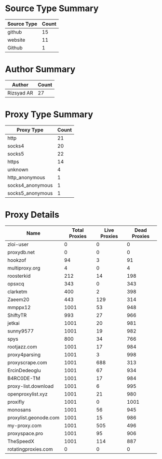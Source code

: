 # Source Type Summary

| Source Type | Count |
|-------------|-------|
| github | 15 |
| website | 11 |
| Github | 1 |


# Author Summary

| Author | Count |
|--------|-------|
| Rizsyad AR | 27 |


# Proxy Type Summary

| Proxy Type | Count |
|------------|-------|
| http | 21 |
| socks4 | 20 |
| socks5 | 22 |
| https | 14 |
| unknown | 4 |
| http_anonymous | 1 |
| socks4_anonymous | 1 |
| socks5_anonymous | 1 |


# Proxy Details

| Name | Total Proxies | Live Proxies | Dead Proxies |
|------|---------------|--------------|---------------|
| zloi-user | 0 | 0 | 0 |
| proxydb.net | 0 | 0 | 0 |
| hookzof | 94 | 3 | 91 |
| multiproxy.org | 4 | 0 | 4 |
| roosterkid | 212 | 14 | 198 |
| opsxcq | 343 | 0 | 343 |
| clarketm | 400 | 2 | 398 |
| Zaeem20 | 443 | 129 | 314 |
| mmppx12 | 1001 | 53 | 948 |
| ShiftyTR | 993 | 27 | 966 |
| jetkai | 1001 | 20 | 981 |
| sunny9577 | 1001 | 19 | 982 |
| spys | 800 | 34 | 766 |
| rootjazz.com | 1001 | 17 | 984 |
| proxy4parsing | 1001 | 3 | 998 |
| proxyscrape.com | 1001 | 688 | 313 |
| ErcinDedeoglu | 1001 | 67 | 934 |
| B4RC0DE-TM | 1001 | 17 | 984 |
| proxy-list.download | 1001 | 6 | 995 |
| openproxylist.xyz | 1001 | 21 | 980 |
| proxifly | 1001 | 0 | 1001 |
| monosans | 1001 | 56 | 945 |
| proxylist.geonode.com | 1001 | 15 | 986 |
| my-proxy.com | 1001 | 505 | 496 |
| proxyspace.pro | 1001 | 95 | 906 |
| TheSpeedX | 1001 | 114 | 887 |
| rotatingproxies.com | 0 | 0 | 0 |
